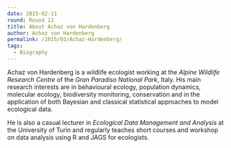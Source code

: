 ```yaml
---
date: 2015-02-11
round: Round 12
title: About Achaz von Hardenberg
author: Achaz von Hardenberg
permalink: /2015/02/Achaz-Hardenberg/
tags:
  - Biography
---  
```

Achaz von Hardenberg is a wildlife ecologist working at the *Alpine Wildlife Research Centre* of the *Gran Paradiso National Park*, Italy. 
His main research interests are in behavioural ecology, population dynamics, molecular ecology, biodiversity monitoring, conservation 
and in the application of both Bayesian and classical statistical approaches to model ecological data.  
  
He is also a casual lecturer in *Ecological Data Management and Analysis* at the University of Turin 
and regularly teaches short courses and workshop on data analysis using R and JAGS for ecologists.   
  
  
